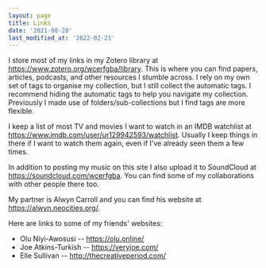 ```yaml
---
layout: page
title: Links
date: '2021-08-28'
last_modified_at: '2022-02-21'
---
```


I store most of my links in my Zotero library at <https://www.zotero.org/wcerfgba/library>. This is where you can find papers, articles, podcasts, and other resources I stumble across. I rely on my own set of tags to organise my collection, but I still collect the automatic tags. I recommend hiding the automatic tags to help you navigate my collection. Previously I made use of folders/sub-collections but I find tags are more flexible.

I keep a list of most TV and movies I want to watch in an IMDB watchlist at <https://www.imdb.com/user/ur129942593/watchlist>. Usually I keep things in there if I want to watch them again, even if I've already seen them a few times.

In addition to posting my music on this site I also upload it to SoundCloud at <https://soundcloud.com/wcerfgba>. You can find some of my collaborations with other people there too.

My partner is Alwyn Carroll and you can find his website at <https://alwyn.neocities.org/>.

Here are links to some of my friends' websites:

* Olu Niyi-Awosusi -- <https://olu.online/>
* Joe Atkins-Turkish -- <https://veryjoe.com/>
* Elle Sullivan -- <http://thecreativeperiod.com/>


